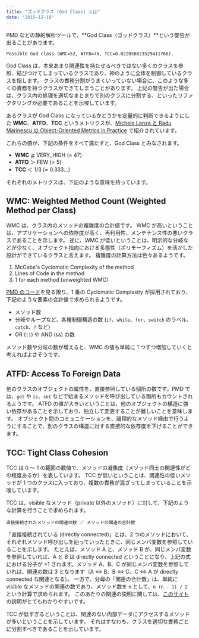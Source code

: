 ```yaml
---
title: "ゴッドクラス (God Class) とは"
date: "2015-12-18"
---
```


PMD などの静的解析ツールで、**God Class（ゴッドクラス）**という警告が出ることがあります。

```
Possible God class (WMC=52, ATFD=76, TCC=0.022058823529411766).
```

God Class は、本来あまり関連性を持たせるべきではない多くのクラスを参照、結びつけてしまっているクラスであり、神のように全体を制御しているクラスを指します。
クラスの責務分割がうまくいっていない場合に、このような多くの責務を持つクラスができてしまうことがあります。
上記の警告が出た場合は、クラス内の処理を適切なまとまりで別のクラスに分割する、といったリファクタリングが必要であることを示唆しています。

あるクラスが God Class になっているかどうかを定量的に判断できるようにした **WMC**、**ATFD**、**TCC** というメトリクスが、[Michele Lanza と Radu Marinescu の Object-Oriented Metrics in Practice](http://www.amazon.co.jp/dp/3540244298) で紹介されています。

これらの値が、下記の条件をすべて満たすと、God Class とみなされます。

* **WMC** ≧ VERY_HIGH (= 47)
* **ATFD** ＞ FEW (= 5)
* **TCC** ＜ 1/3 (= 0.333...)

それぞれのメトリクスは、下記のような意味を持っています。

WMC: Weighted Method Count (Weighted Method per Class)
----

WMC は、クラス内のメソッドの複雑度の合計値です。
WMC が高いということは、アプリケーションへの依存度が高く、再利用性、メンテナンス性の悪いクラスであることを示します。
逆に、WMC が低いということは、明示的な分岐などが少なく、オブジェクト指向における多態性（ポリモーフィズム）を活かした設計ができているクラスと言えます。
複雑度の計算方法は色々あるようです。

1. McCabe's Cyclomatic Complexity of the method
2. Lines of Code in the method
3. 1 for each method (unweighted WMC)

[PMD のコード](http://pmd.sourceforge.net/pmd-5.0.1/xref/net/sourceforge/pmd/lang/java/rule/design/GodClassRule.html)を見る限り、1 番の Cyclomatic Complexity が採用されており、下記のような要素の合計値で求められるようです。

* メソッド数
* 分岐やループなど、各種制御構造の数 (`if`、`while`、`for`、`switch` のラベル、`catch`、`?` など）
* OR (`||`) や AND (`&&`) の数

メソッド数や分岐の数が増えると、WMC の値も単純に 1 つずつ増加していくと考えればよさそうです。


ATFD: Access To Foreign Data
----

他のクラスのオブジェクトの属性を、直接参照している個所の数です。PMD では、`get` や `is`、`set` などで始まるメソッドを呼び出している箇所もカウントされるようです。
ATFD の値が大きいということは、他のオブジェクトの構造に強い依存があることを示しており、独立して変更することが難しいことを意味します。
オブジェクト間のコミュニケーションを、論理的なメソッド経由で行うようにすることで、別のクラスの構造に対する直接的な依存度を下げることができます。


TCC: Tight Class Cohesion
----

TCC は 0 ～ 1 の範囲の数値で、メソッドの凝集度（メソッド同士の関連性がどの程度あるか）を表しています。
TCC が低いということは、関連性の低いメソッドが 1 つのクラスに入っており、複数の責務が混ざってしまっていることを示唆しています。

TCC は、visible なメソッド（private 以外のメソッド）に対して、下記のような計算を行うことで求められます。

```
直接接続されたメソッドの関連の数 ／ メソッドの関連の合計数
```

「直接接続されている (directly connected)」とは、2 つのメソッドにおいて、それぞれメソッド呼び出しを辿っていったときに、同じメンバ変数を参照していることを示します。
たとえば、メソッド A と、メソッド B が、同じメンバ変数を参照していれば、A と B は directly connected ということになり、上記の式における分子が +1 されます。メソッド A、B、C が同じメンバ変数を参照していれば、関連の数は 3 となります（A ⇔ B、B ⇔ C、C ⇔ A が directly connected な関連となる）。
一方で、分母の「関連の合計数」は、単純に visible なメソッドの関連の数であり、メソッド数を `n` として、`n (n - 1) / 2` という計算で求められます。
このあたりの関連の説明に関しては、[このサイト](http://www.aivosto.com/project/help/pm-oo-cohesion.html)の説明がとてもわかりやすいです。

TCC が低すぎるということは、関連のない内部データにアクセスするメソッドが多いということを示しています。
それはすなわち、クラスを適切な責務ごとに分割すべきであることを示しています。

